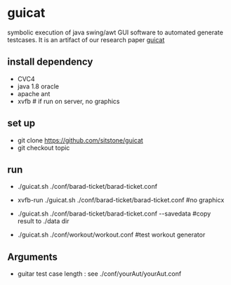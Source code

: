 guicat
====

symbolic execution of java swing/awt GUI software to automated generate testcases. It is an artifact of our research paper [guicat](https://cs.wmich.edu/~zijiang/pub/ASECheng.pdf) 


install dependency
----

+ CVC4
+ java 1.8 oracle
+ apache ant
+ xvfb # if run on server, no graphics

set up
----

+ git clone https://github.com/sitstone/guicat
+ git checkout topic

run
----

+ ./guicat.sh ./conf/barad-ticket/barad-ticket.conf
+ xvfb-run ./guicat.sh ./conf/barad-ticket/barad-ticket.conf #no graphicx
+ ./guicat.sh ./conf/barad-ticket/barad-ticket.conf --savedata #copy result to ./data dir

+ ./guicat.sh ./conf/workout/workout.conf  #test workout generator

Arguments
----

+ guitar test case length : see ./conf/yourAut/yourAut.conf






